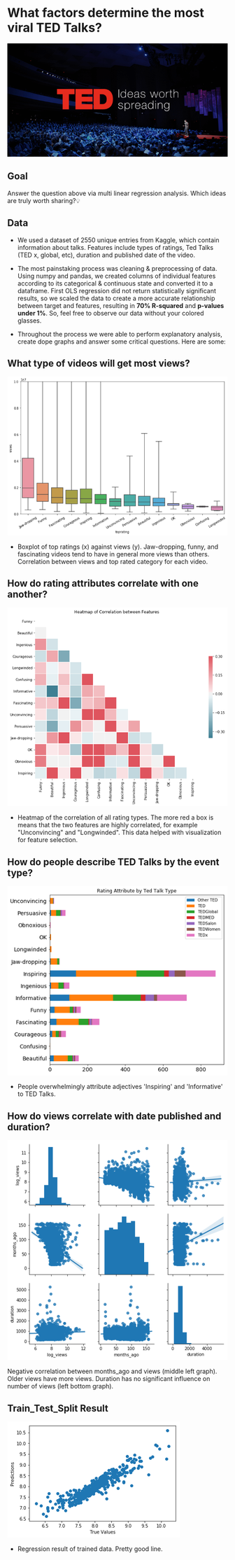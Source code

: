 # What factors determine the most viral TED Talks?

![header](images/AeroLeads-TED_banner-1.png)

## Goal
Answer the question above via multi linear regression analysis. Which ideas are truly worth sharing?:bulb:

## Data
- We used a dataset of 2550 unique entries from Kaggle, which contain information about talks. Features include types of ratings, Ted Talks (TED x, global, etc), duration and published date of the video.

- The most painstaking process was cleaning & preprocessing of data. Using numpy and pandas, we created columns of individual features according to its categorical & continuous state and converted it to a dataframe. First OLS regression did not return statistically significant results, so we scaled the data to create a more accurate relationship between target and features, resulting in __70% R-squared__ and __p-values under 1%__. So, feel free to observe our data without your colored glasses.

- Throughout the process we were able to perform explanatory analysis, create dope graphs and answer some critical questions. Here are some:

## What type of videos will get most views?

![header](images/1.png)

- Boxplot of top ratings (x) against views (y). Jaw-dropping, funny, and fascinating videos tend to have in general more views than others. Correlation between views and top rated category for each video.

## How do rating attributes correlate with one another?

![header](images/4.png)

- Heatmap of the correlation of all rating types. The more red a box is means that the two features are highly correlated, for example "Unconvincing" and "Longwinded". This data helped with visualization for feature selection.

## How do people describe TED Talks by the event type?

![header](images/8.png)

- People overwhelmingly attribute adjectives 'Inspiring' and 'Informative' to TED Talks.

## How do views correlate with date published and duration?

![header](images/5.png)

Negative correlation between months_ago and views (middle left graph). Older views have more views. Duration has no significant influence on number of views (left bottom graph).

## Train_Test_Split Result

![header](images/3.png)

- Regression result of trained data. Pretty good line.
